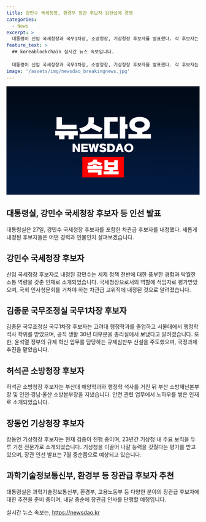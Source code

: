 ```yaml
---
title: 강민수 국세청장, 환경부 장관 후보자 김완섭에 경쟁
categories:
  - News
excerpt: >
  대통령이 신임 국세청장과 국무1차장, 소방청장, 기상청장 후보자를 발표했다. 각 후보자는 자격과 경험을 갖추고, 국가에 기여할 준비가 돼있다. 대통령실은 내달 중순에 장관급 인사를 단행할 예정이며, 신임 국세청장 후보자인 강민수는 세제 정책 경험과 소통 능력을 강조했다. 국무1차장으로 내정된 김종문은 규제 혁신 업무를 이끈 경력을 지니고 있다. 허석곤 소방청장과 장동언 기상청장은 각각 소방 및 기상 분야에서 실무 경험이 풍부하다. 요약하자면 초정성 실무자들의 인선 발표로 국정과제 수행에 힘을 실어줄 것으로 보인다.
feature_text: >
  ## koreablockchain 실시간 뉴스 속보입니다.

  대통령이 신임 국세청장과 국무1차장, 소방청장, 기상청장 후보자를 발표했다. 각 후보자는 자격과 경험을 갖추고, 국가에 기여할 준비가 돼있다. 대통령실은 내달 중순에 장관급 인사를 단행할 예정이며, 신임 국세청장 후보자인 강민수는 세제 정책 경험과 소통 능력을 강조했다. 국무1차장으로 내정된 김종문은 규제 혁신 업무를 이끈 경력을 지니고 있다. 허석곤 소방청장과 장동언 기상청장은 각각 소방 및 기상 분야에서 실무 경험이 풍부하다. 요약하자면 초정성 실무자들의 인선 발표로 국정과제 수행에 힘을 실어줄 것으로 보인다.
image: '/assets/img/newsdao_breakingnews.jpg'
---
```


<p><img src="/assets/img/newsdao_breakingnews.jpg" alt="koreablockchain 속보" /></p>

<h2 data-ke-size="size26">대통령실, 강민수 국세청장 후보자 등 인선 발표</h2>

<p data-ke-size="size16">대통령실은 27일, 강민수 국세청장 후보자를 포함한 차관급 후보자를 내정했다. 새롭게 내정된 후보자들은 어떤 경력과 인물인지 살펴보겠습니다.</p>

<h2 data-ke-size="size26">강민수 국세청장 후보자</h2>

<p data-ke-size="size16">신임 국세청장 후보자로 내정된 강민수는 세제 정책 전반에 대한 풍부한 경험과 탁월한 소통 역량을 갖춘 인재로 소개되었습니다. 국세청장으로서의 역할에 적임자로 평가받았으며, 국회 인사청문회를 거쳐야 하는 차관급 고위직에 내정된 것으로 알려졌습니다.</p>

<h2 data-ke-size="size26">김종문 국무조정실 국무1차장 후보자</h2>

<p data-ke-size="size16">김종문 국무조정실 국무1차장 후보자는 고려대 행정학과를 졸업하고 서울대에서 행정학 석사 학위를 받았으며, 공직 생활 30년 대부분을 총리실에서 보냈다고 알려졌습니다. 또한, 윤석열 정부의 규제 혁신 업무를 담당하는 규제심판부 신설을 주도했으며, 국정과제 추진을 맡았습니다.</p>

<h2 data-ke-size="size26">허석곤 소방청장 후보자</h2>

<p data-ke-size="size16">허석곤 소방청장 후보자는 부산대 해양학과와 행정학 석사를 거친 뒤 부산 소방재난본부장 및 인천·경남·울산 소방본부장을 지냈습니다. 안전 관련 업무에서 노하우를 쌓은 인재로 소개되었습니다.</p>

<h2 data-ke-size="size26">장동언 기상청장 후보자</h2>

<p data-ke-size="size16">장동언 기상청장 후보자는 현재 검증이 진행 중이며, 23년간 기상청 내 주요 보직을 두루 거친 전문가로 소개되었습니다. 기상청을 이끌어 나갈 능력을 갖췄다는 평가를 받고 있으며, 장관 인선 발표는 7월 중순쯤으로 예상되고 있습니다.</p>

<h2 data-ke-size="size26">과학기술정보통신부, 환경부 등 장관급 후보자 추천</h2>

<p data-ke-size="size16">대통령실은 과학기술정보통신부, 환경부, 고용노동부 등 다양한 분야의 장관급 후보자에 대한 추천을 준비 중이며, 내달 중순에 장관급 인사를 단행할 예정입니다.</p>
실시간 뉴스 속보는, <a href="https://newsdao.kr" rel="dofollow">https://newsdao.kr</a>


